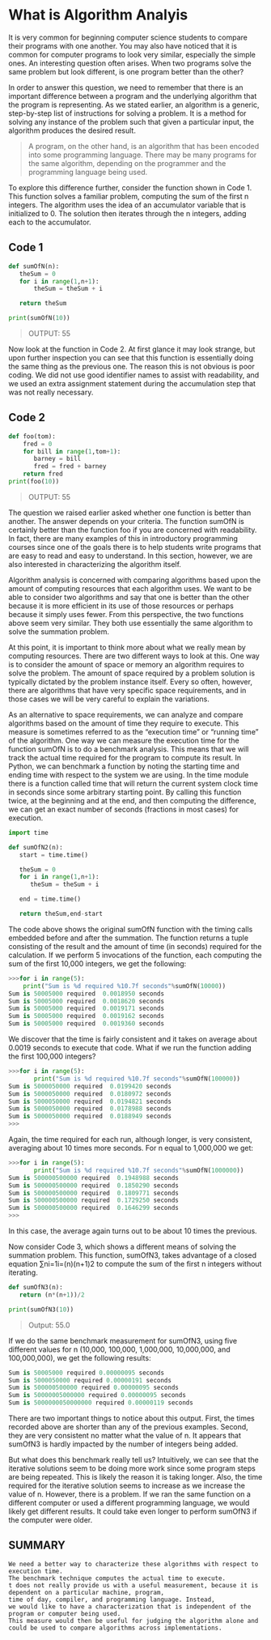 # What is Algorithm Analyis

It is very common for beginning computer science students to compare their programs with one another.
You may also have noticed that it is common for computer programs to look very similar, especially the simple ones. 
An interesting question often arises. 
When two programs solve the same problem but look different, is one program better than the other?

In order to answer this question, we need to remember that there is an important difference between a program and the underlying algorithm that the program is representing. As we stated earlier, an algorithm is a generic, 
step-by-step list of instructions for solving a problem. 
It is a method for solving any instance of the problem such that given a particular input, the algorithm produces the desired result. 

> A program, on the other hand, is an algorithm that has been encoded into some programming language. 
There may be many programs for the same algorithm, depending on the programmer and the programming language being used.

To explore this difference further, consider the function shown in Code 1. This function solves a familiar problem, computing the sum of the first n integers. The algorithm uses the idea of an accumulator variable that is initialized to 0. The solution then iterates through the n integers, adding each to the accumulator.

## Code 1
```python
def sumOfN(n):
   theSum = 0
   for i in range(1,n+1):
       theSum = theSum + i

   return theSum

print(sumOfN(10))
```
> OUTPUT: 55

Now look at the function in Code 2. At first glance it may look strange, but upon further inspection you can see that this function is essentially doing the same thing as the previous one. The reason this is not obvious is poor coding. We did not use good identifier names to assist with readability, and we used an extra assignment statement during the accumulation step that was not really necessary.

## Code 2

```python
def foo(tom):
    fred = 0
    for bill in range(1,tom+1):
       barney = bill
       fred = fred + barney
    return fred
print(foo(10))
```
> OUTPUT:  55

The question we raised earlier asked whether one function is better than another. The answer depends on your criteria. The function sumOfN is certainly better than the function foo if you are concerned with readability. In fact, there are many examples of this in introductory programming courses since one of the goals there is to help students write programs that are easy to read and easy to understand. In this section, however, we are also interested in characterizing the algorithm itself.

Algorithm analysis is concerned with comparing algorithms based upon the amount of computing resources that each algorithm uses. We want to be able to consider two algorithms and say that one is better than the other because it is more efficient in its use of those resources or perhaps because it simply uses fewer. From this perspective, the two functions above seem very similar. They both use essentially the same algorithm to solve the summation problem.

At this point, it is important to think more about what we really mean by computing resources. There are two different ways to look at this. One way is to consider the amount of space or memory an algorithm requires to solve the problem. The amount of space required by a problem solution is typically dictated by the problem instance itself. Every so often, however, there are algorithms that have very specific space requirements, and in those cases we will be very careful to explain the variations.

As an alternative to space requirements, we can analyze and compare algorithms based on the amount of time they require to execute. This measure is sometimes referred to as the “execution time” or “running time” of the algorithm. One way we can measure the execution time for the function sumOfN is to do a benchmark analysis. This means that we will track the actual time required for the program to compute its result. In Python, we can benchmark a function by noting the starting time and ending time with respect to the system we are using. In the time module there is a function called time that will return the current system clock time in seconds since some arbitrary starting point. By calling this function twice, at the beginning and at the end, and then computing the difference, we can get an exact number of seconds (fractions in most cases) for execution.

```python
import time

def sumOfN2(n):
   start = time.time()

   theSum = 0
   for i in range(1,n+1):
      theSum = theSum + i

   end = time.time()

   return theSum,end-start
   ```
   The code above shows the original sumOfN function with the timing calls embedded before and after the summation. The function returns a tuple consisting of the result and the amount of time (in seconds) required for the calculation. If we perform 5 invocations of the function, each computing the sum of the first 10,000 integers, we get the following:
   ```python
   >>>for i in range(5):
       print("Sum is %d required %10.7f seconds"%sumOfN(10000))
Sum is 50005000 required  0.0018950 seconds
Sum is 50005000 required  0.0018620 seconds
Sum is 50005000 required  0.0019171 seconds
Sum is 50005000 required  0.0019162 seconds
Sum is 50005000 required  0.0019360 seconds
```
We discover that the time is fairly consistent and it takes on average about 0.0019 seconds to execute that code. What if we run the function adding the first 100,000 integers?

```python
>>>for i in range(5):
       print("Sum is %d required %10.7f seconds"%sumOfN(100000))
Sum is 5000050000 required  0.0199420 seconds
Sum is 5000050000 required  0.0180972 seconds
Sum is 5000050000 required  0.0194821 seconds
Sum is 5000050000 required  0.0178988 seconds
Sum is 5000050000 required  0.0188949 seconds
>>>
```
Again, the time required for each run, although longer, is very consistent, averaging about 10 times more seconds. For n equal to 1,000,000 we get:
```python
>>>for i in range(5):
       print("Sum is %d required %10.7f seconds"%sumOfN(1000000))
Sum is 500000500000 required  0.1948988 seconds
Sum is 500000500000 required  0.1850290 seconds
Sum is 500000500000 required  0.1809771 seconds
Sum is 500000500000 required  0.1729250 seconds
Sum is 500000500000 required  0.1646299 seconds
>>>
```
In this case, the average again turns out to be about 10 times the previous.

Now consider Code 3, which shows a different means of solving the summation problem. 
This function, sumOfN3, takes advantage of a closed equation ∑ni=1i=(n)(n+1)2 
to compute the sum of the first n integers without iterating.
```python
def sumOfN3(n):
   return (n*(n+1))/2

print(sumOfN3(10))
```
> Output: 55.0

If we do the same benchmark measurement for sumOfN3, using five different values for n (10,000, 100,000, 1,000,000, 10,000,000, and 100,000,000), we get the following results:
```python
Sum is 50005000 required 0.00000095 seconds
Sum is 5000050000 required 0.00000191 seconds
Sum is 500000500000 required 0.00000095 seconds
Sum is 50000005000000 required 0.00000095 seconds
Sum is 5000000050000000 required 0.00000119 seconds
```
There are two important things to notice about this output. First, the times recorded above are shorter than any of the previous examples. Second, they are very consistent no matter what the value of n. It appears that sumOfN3 is hardly impacted by the number of integers being added.

But what does this benchmark really tell us? Intuitively, we can see that the iterative solutions seem to be doing more work since some program steps are being repeated. This is likely the reason it is taking longer. Also, the time required for the iterative solution seems to increase as we increase the value of n. However, there is a problem. If we ran the same function on a different computer or used a different programming language, we would likely get different results. It could take even longer to perform sumOfN3 if the computer were older.
## SUMMARY
````
We need a better way to characterize these algorithms with respect to execution time. 
The benchmark technique computes the actual time to execute. 
t does not really provide us with a useful measurement, because it is dependent on a particular machine, program, 
time of day, compiler, and programming language. Instead, 
we would like to have a characterization that is independent of the program or computer being used. 
This measure would then be useful for judging the algorithm alone and could be used to compare algorithms across implementations.
````


